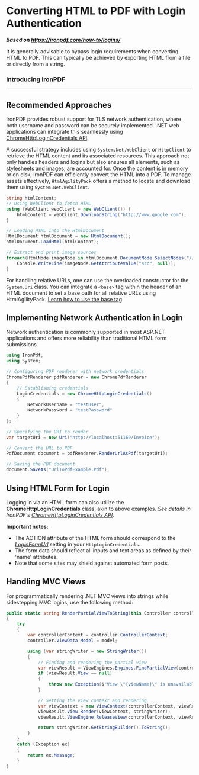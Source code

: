 # Converting HTML to PDF with Login Authentication

***Based on <https://ironpdf.com/how-to/logins/>***


It is generally advisable to bypass login requirements when converting HTML to PDF. This can typically be achieved by exporting HTML from a file or directly from a string.

<h3>Introducing IronPDF</h3>

----

## Recommended Approaches

IronPDF provides robust support for TLS network authentication, where both username and password can be securely implemented. .NET web applications can integrate this seamlessly using [ChromeHttpLoginCredentials API](https://ironpdf.com/object-reference/api/IronPdf.ChromeHttpLoginCredentials.html).

A successful strategy includes using `System.Net.WebClient` or `HttpClient` to retrieve the HTML content and its associated resources. This approach not only handles headers and logins but also ensures all elements, such as stylesheets and images, are accounted for. Once the content is in memory or on disk, IronPDF can efficiently convert the HTML into a PDF. To manage assets effectively, `HtmlAgilityPack` offers a method to locate and download them using `System.Net.WebClient`.

```cs
string htmlContent;
// Using WebClient to fetch HTML
using (WebClient webClient = new WebClient()) {
    htmlContent = webClient.DownloadString("http://www.google.com");
}

// Loading HTML into the HtmlDocument
HtmlDocument htmlDocument = new HtmlDocument();        
htmlDocument.LoadHtml(htmlContent);

// Extract and print image sources
foreach(HtmlNode imageNode in htmlDocument.DocumentNode.SelectNodes("//img")) {
    Console.WriteLine(imageNode.GetAttributeValue("src", null));
}
```

For handling relative URLs, one can use the overloaded constructor for the `System.Uri` class. You can integrate a `<base>` tag within the header of an HTML document to set a base path for all relative URLs using HtmlAgilityPack. [Learn how to use the base tag](https://www.w3schools.com/tags/tag_base.asp).

## Implementing Network Authentication in Login

Network authentication is commonly supported in most ASP.NET applications and offers more reliability than traditional HTML form submissions.

```cs
using IronPdf;
using System;

// Configuring PDF renderer with network credentials
ChromePdfRenderer pdfRenderer = new ChromePdfRenderer
{
    // Establishing credentials
    LoginCredentials = new ChromeHttpLoginCredentials()
    {
        NetworkUsername = "testUser",
        NetworkPassword = "testPassword"
    }
};

// Specifying the URI to render
var targetUri = new Uri("http://localhost:51169/Invoice");

// Convert the URL to PDF
PdfDocument document = pdfRenderer.RenderUrlAsPdf(targetUri);

// Saving the PDF document
document.SaveAs("UrlToPdfExample.Pdf");
```

## Using HTML Form for Login

Logging in via an HTML form can also utilize the **ChromeHttpLoginCredentials** class, akin to above examples. *See details in IronPDF's [ChromeHttpLoginCredentials API](https://ironpdf.com/object-reference/api/IronPdf.ChromeHttpLoginCredentials.html).* 

**Important notes:**

- The ACTION attribute of the HTML form should correspond to the *[LoginFormUrl](https://ironpdf.com/object-reference/api/IronPdf.ChromeHttpLoginCredentials.html)* setting in your `HttpLoginCredentials`.
- The form data should reflect all inputs and text areas as defined by their 'name' attributes.
- Note that some sites may shield against automated form posts.

## Handling MVC Views

For programmatically rendering .NET MVC views into strings while sidestepping MVC logins, use the following method:

```cs
public static string RenderPartialViewToString(this Controller controller, string viewName, object model = null)
{
    try
    {
        var controllerContext = controller.ControllerContext;
        controller.ViewData.Model = model;

        using (var stringWriter = new StringWriter())
        {
            // Finding and rendering the partial view
            var viewResult = ViewEngines.Engines.FindPartialView(controllerContext, viewName);
            if (viewResult.View == null)
            {
                throw new Exception($"View \"{viewName}\" is unavailable.");
            }

            // Setting the view context and rendering
            var viewContext = new ViewContext(controllerContext, viewResult.View, controller.ViewData, controller.TempData, stringWriter);
            viewResult.View.Render(viewContext, stringWriter);
            viewResult.ViewEngine.ReleaseView(controllerContext, viewResult.View);

            return stringWriter.GetStringBuilder().ToString();
        }
    }
    catch (Exception ex)
    {
        return ex.Message;
    }
}
```